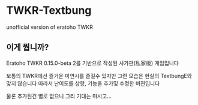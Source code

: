 # TWKR-Textbung
unofficial version of eratoho TWKR


## 이게 뭡니까?

Eratoho TWKR 0.15.0-beta 2를 기반으로 작성된 사가판(私家版) 게임입니다

보통의 TWKR에선 즐거운 미연시를 즐길수 있지만 그런 모습은 현실의 TextbungE와 맞지 않습니다
따라서 난이도를 상향, 기능을 추가및 수정한 버젼입니다


물론 추가된건 별로 없으니 그리 기대는 마시고...
